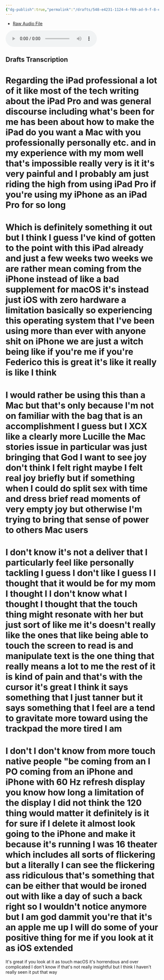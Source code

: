 ```yaml
---
{"dg-publish":true,"permalink":"/drafts/548-e4231-1124-4-f69-ad-9-f-8-e4-dfbba-41-a7/","dgHomeLink":true,"dgPassFrontmatter":false}
---
```



- [Raw Audio File](https://davidblue.wtf/audio/notes/iPadProfessionalI.mp3)

<audio controls>
  <source src="https://davidblue.wtf/audio/notes/iPadProfessionalI.mp3">
</audio>

## Drafts Transcription

Regarding the iPad professional a lot of it like most of the tech writing about the iPad Pro and was general discourse including what's been for me has been about how to make the iPad do you want a Mac with you professionally personally etc. and in my experience with my mom well that's impossible really very is it it's very painful and I probably am just riding the high from using iPad Pro if you're using my iPhone as an iPad Pro for so long
===
Which is definitely something it out but I think I guess I've kind of gotten to the point with this iPad already and just a few weeks two weeks we are rather mean coming from the iPhone instead of like a bad supplement for macOS it's instead just iOS with zero hardware a limitation basically so experiencing this operating system that I've been using more than ever with anyone shit on iPhone we are just a witch being like if you're me if you're Federico this is great it's like it really is like I think
===
I would rather be using this than a Mac but that's only because I'm not on familiar with the bag that is an accomplishment I guess but I XCX like a clearly more Lucille the Mac stories issue in particular was just bringing that God I want to see joy don't think I felt right maybe I felt real joy briefly but if something when I could do split sex with time and dress brief read moments of very empty joy but otherwise I'm trying to bring that sense of power to others Mac users
===
I don't know it's not a deliver that I particularly feel like personally tackling I guess I don't like I guess I I thought that it would be for my mom I thought I I don't know what I thought I thought that the touch thing might resonate with her but just sort of like me it's doesn't really like the ones that like being able to touch the screen to read is and manipulate text is the one thing that really means a lot to me the rest of it is kind of pain and that's with the cursor it's great I think it says something that I just tanner but it says something that I feel are a tend to gravitate more toward using the trackpad the more tired I am
===
I don't I don't know from more touch native people "be coming from an I PO coming from an iPhone and iPhone with 60 Hz refresh display you know how long a limitation of the display I did not think the 120 thing would matter it definitely is it for sure if I delete it almost look going to the iPhone and make it because it's running I was 16 theater which includes all sorts of flickering but a literally I can see the flickering ass ridiculous that's something that can be either that would be ironed out with like a day of such a back right so I wouldn't notice anymore but I am god dammit you're that it's an apple me up I will do some of your positive thing for me if you look at it as iOS extended
===
It's great if you look at it as touch macOS it's horrendous and over complicated I don't know if that's not really insightful but I think I haven't really seen it put that way